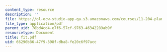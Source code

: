 ```yaml
---
content_type: resource
description: ''
file: https://ol-ocw-studio-app-qa.s3.amazonaws.com/courses/11-204-planning-communications-and-digital-media-fall-2004/66290b8647f9398fdba8fe20c6f97acc_fit.pdf
file_type: application/pdf
parent_uid: 78bd4cd4-e7f6-57cf-9763-46342289ab9f
resourcetype: Document
title: fit.pdf
uid: 66290b86-47f9-398f-dba8-fe20c6f97acc
---
```

